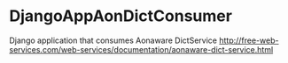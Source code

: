 # DjangoAppAonDictConsumer
Django application that consumes Aonaware DictService http://free-web-services.com/web-services/documentation/aonaware-dict-service.html
